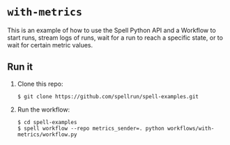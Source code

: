 # `with-metrics`

This is an example of how to use the Spell Python API and a Workflow to start runs, stream logs of runs, wait for a run to reach a specific state, or to wait for certain metric values.

## Run it

1. Clone this repo:

   ```ShellSession
   $ git clone https://github.com/spellrun/spell-examples.git
   ```

2. Run the workflow:

   ```ShellSession
   $ cd spell-examples
   $ spell workflow --repo metrics_sender=. python workflows/with-metrics/workflow.py
   ```
